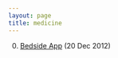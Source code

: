```yaml
---
layout: page
title: medicine
---
```


0. [Bedside App](/bookmark/2012/12/20/bedside.html) (20 Dec 2012) 

